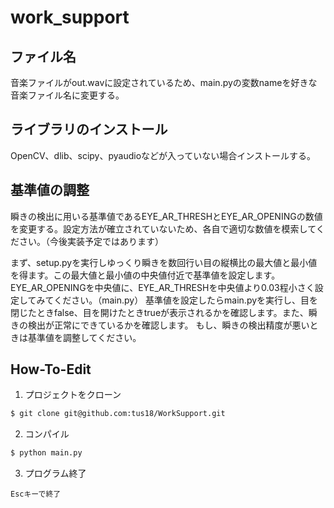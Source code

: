 # work_support

## ファイル名
音楽ファイルがout.wavに設定されているため、main.pyの変数nameを好きな音楽ファイル名に変更する。

## ライブラリのインストール
OpenCV、dlib、scipy、pyaudioなどが入っていない場合インストールする。

## 基準値の調整
瞬きの検出に用いる基準値であるEYE_AR_THRESHとEYE_AR_OPENINGの数値を変更する。設定方法が確立されていないため、各自で適切な数値を模索してください。（今後実装予定ではあります）

まず、setup.pyを実行しゆっくり瞬きを数回行い目の縦横比の最大値と最小値を得ます。この最大値と最小値の中央値付近で基準値を設定します。
EYE_AR_OPENINGを中央値に、EYE_AR_THRESHを中央値より0.03程小さく設定してみてください。（main.py）
基準値を設定したらmain.pyを実行し、目を閉じたときfalse、目を開けたときtrueが表示されるかを確認します。また、瞬きの検出が正常にできているかを確認します。
もし、瞬きの検出精度が悪いときは基準値を調整してください。


## How-To-Edit
1. プロジェクトをクローン
```bash
$ git clone git@github.com:tus18/WorkSupport.git
```

2. コンパイル
```bash
$ python main.py
```
3. プログラム終了
```
Escキーで終了
```
